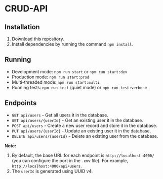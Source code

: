# CRUD-API
## Installation
1. Download this repository.
2. Install dependencies by running the command `npm install`.

## Running
- Development mode: `npm run start` or `npm run start:dev`
- Production mode: `npm run start:prod`
- Multi-threaded mode: `npm run start:multi`
- Running tests: `npm run test` (quiet mode) or `npm run test:verbose`

## Endpoints
- `GET api/users` - Get all users it in the database.
- `GET api/users/{userId}` - Get an existing user it in the database.
- `POST api/users` - Create a new user record and store it in the database.
- `PUT api/users/{userId}` - Update an existing user it in the database.
- `DELETE api/users/{userId}` - Delete an existing user from the database.

**Note:**
1. By default, the base URL for each endpoint is `http://localhost:4000/` (you can configure the port in the `.env` file). For example, `http://localhost:4000/api/users`.
2. The `userId` is generated using UUID v4.